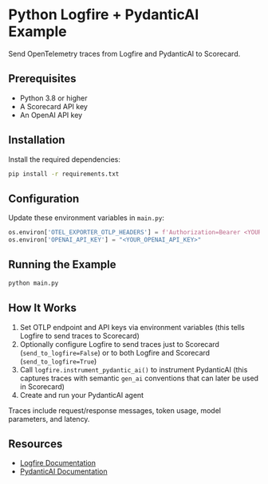 # Python Logfire + PydanticAI Example

Send OpenTelemetry traces from Logfire and PydanticAI to Scorecard.

## Prerequisites

- Python 3.8 or higher
- A Scorecard API key
- An OpenAI API key

## Installation

Install the required dependencies:

```bash
pip install -r requirements.txt
```

## Configuration

Update these environment variables in `main.py`:

```python
os.environ['OTEL_EXPORTER_OTLP_HEADERS'] = f'Authorization=Bearer <YOUR_SCORECARD_API_KEY>'
os.environ['OPENAI_API_KEY'] = "<YOUR_OPENAI_API_KEY>"
```

## Running the Example

```bash
python main.py
```

## How It Works

1. Set OTLP endpoint and API keys via environment variables (this tells Logfire to send traces to Scorecard)
2. Optionally configure Logfire to send traces just to Scorecard (`send_to_logfire=False`) or to both Logfire and Scorecard (`send_to_logfire=True`)
3. Call `logfire.instrument_pydantic_ai()` to instrument PydanticAI (this captures traces with semantic `gen_ai` conventions that can later be used in Scorecard)
4. Create and run your PydanticAI agent

Traces include request/response messages, token usage, model parameters, and latency.

## Resources

- [Logfire Documentation](https://logfire.pydantic.dev)
- [PydanticAI Documentation](https://ai.pydantic.dev)
